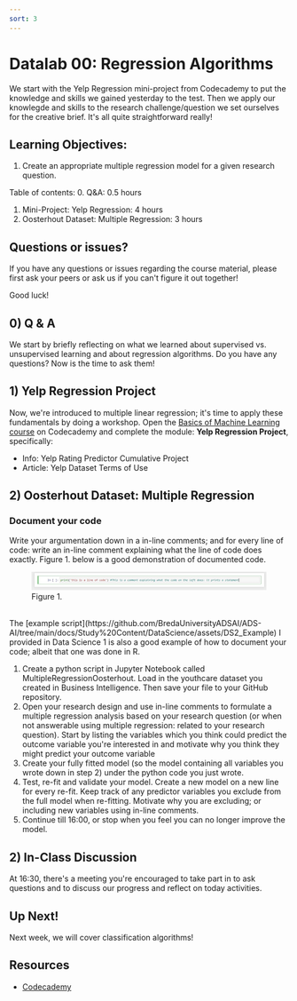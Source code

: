 ```yaml
---
sort: 3
---
```


# Datalab 00: Regression Algorithms

We start with the Yelp Regression mini-project from Codecademy to put the knowledge and skills we gained yesterday to the test. Then we apply our knowlegde and skills to the research challenge/question we set ourselves for the creative brief. It's all quite straightforward really!

## Learning Objectives:
1. Create an appropriate multiple regression model for a given research question.

Table of contents:
0. Q&A: 0.5 hours
1. Mini-Project: Yelp Regression: 4 hours
2. Oosterhout Dataset: Multiple Regression: 3 hours

## Questions or issues?
If you have any questions or issues regarding the course material, please first ask your peers or ask us if you can't figure it out together!

Good luck!

## 0) Q & A
We start by briefly reflecting on what we learned about supervised vs. unsupervised learning and about regression algorithms. Do you have any questions? Now is the time to ask them!


## 1) Yelp Regression Project
Now, we're introduced to multiple linear regression; it's time to apply these fundamentals by doing a workshop. Open the [Basics of Machine Learning course](https://www.codecademy.com/learn/machine-learning) on Codecademy and complete the module: **Yelp Regression Project**, specifically:
- Info: Yelp Rating Predictor Cumulative Project
- Article: Yelp Dataset Terms of Use


## 2) Oosterhout Dataset: Multiple Regression
### Document your code
Write your argumentation down in a in-line comments; and for every line of code: write an in-line comment explaining what the line of code does exactly. Figure 1. below is a good demonstration of documented code.
<figure>
    <img src=".\images\InLineComment.jpg" />
    <figcaption>Figure 1.</figcaption>
</figure>
<br>
The [example script](https://github.com/BredaUniversityADSAI/ADS-AI/tree/main/docs/Study%20Content/DataScience/assets/DS2_Example) I provided in Data Science 1 is also a good example of how to document your code; albeit that one was done in R.

1. Create a python script in Jupyter Notebook called MultipleRegressionOosterhout. Load in the youthcare dataset you created in Business Intelligence. Then save your file to your GitHub repository.
2. Open your research design and use in-line comments to  formulate a multiple regression analysis based on your research question (or when not answerable using multiple regression: related to your research question). Start by listing the variables which you think could predict the outcome variable you're interested in and motivate why you think they might predict your outcome variable
3. Create your fully fitted model (so the model containing all variables you wrote down in step 2) under the python code you just wrote.
4. Test, re-fit and validate your model. Create a new model on a new line for every re-fit. Keep track of any predictor variables you exclude from the full model when re-fitting. Motivate why you are excluding; or including new variables using in-line comments.
5. Continue till 16:00, or stop when you feel you can no longer improve the model.

## 2) In-Class Discussion
At 16:30, there's a meeting you're encouraged to take part in to ask questions and to discuss our progress and reflect on today activities.

## Up Next!
Next week, we will cover classification algorithms!


## Resources
- [Codecademy](https://www.codecademy.com/learn/machine-learning)
